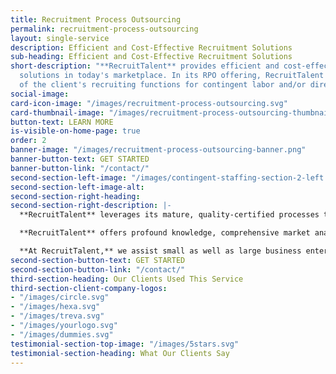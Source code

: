 ```yaml
---
title: Recruitment Process Outsourcing
permalink: recruitment-process-outsourcing
layout: single-service
description: Efficient and Cost-Effective Recruitment Solutions
sub-heading: Efficient and Cost-Effective Recruitment Solutions
short-description: "**RecruitTalent** provides efficient and cost-effective workforce
  solutions in today's marketplace. In its RPO offering, RecruitTalent assumes management
  of the client's recruiting functions for contingent labor and/or direct hires. "
social-image: 
card-icon-image: "/images/recruitment-process-outsourcing.svg"
card-thumbnail-image: "/images/recruitment-process-outsourcing-thumbnail.png"
button-text: LEARN MORE
is-visible-on-home-page: true
order: 2
banner-image: "/images/recruitment-process-outsourcing-banner.png"
banner-button-text: GET STARTED
banner-button-link: "/contact/"
second-section-left-image: "/images/contingent-staffing-section-2-left.png"
second-section-left-image-alt: 
second-section-right-heading: 
second-section-right-description: |-
  **RecruitTalent** leverages its mature, quality-certified processes to provide a variety of standard and customized solutions and programs to help clients optimize their supply chain and optimize their turnaround time (TAT). RecruitTalent's workforce solutions help clients increase efficiency, accelerate project progress, cut costs, and ultimately enhance their competitive edge.

  **RecruitTalent** offers profound knowledge, comprehensive market analysis, and exceptional customer service to guarantee maximized workforce solutions in providing specialized staffing services.

  **At RecruitTalent,** we assist small as well as large business enterprises in filling hard-to-find roles at 60% lower cost compared to our competitors. With seasoned professionals, we dedicate a recruitment team to find the right people, with the right skills, for the right job and exceed the expectations of the client within the specified time frame.
second-section-button-text: GET STARTED
second-section-button-link: "/contact/"
third-section-heading: Our Clients Used This Service
third-section-client-company-logos:
- "/images/circle.svg"
- "/images/hexa.svg"
- "/images/treva.svg"
- "/images/yourlogo.svg"
- "/images/dummies.svg"
testimonial-section-top-image: "/images/5stars.svg"
testimonial-section-heading: What Our Clients Say
---
```


